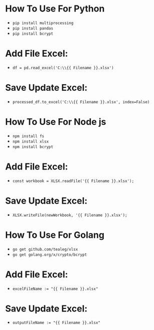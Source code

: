 # How To Use For Python

- `pip install multiprocessing`
- `pip install pandas`
- `pip install bcrypt`

# Add File Excel:
- `df = pd.read_excel('C:\\{{ Filename }}.xlsx')`

# Save Update Excel:
- `processed_df.to_excel('C:\\{{ Filename }}.xlsx', index=False)`


# How To Use For Node js

- `npm install fs`
- `npm install xlsx`
- `npm install bcrypt`

# Add File Excel:
- `const workbook = XLSX.readFile('{{ Filename }}.xlsx');`

# Save Update Excel:
- `XLSX.writeFile(newWorkbook, '{{ Filename }}.xlsx');`

# How To Use For Golang

- `go get github.com/tealeg/xlsx`
- `go get golang.org/x/crypto/bcrypt`

# Add File Excel:
- `excelFileName := "{{ Filename }}.xlsx"`

# Save Update Excel:
- `outputFileName := "{{ Filename }}.xlsx"`

